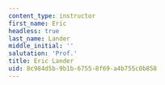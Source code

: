 ```yaml
---
content_type: instructor
first_name: Eric
headless: true
last_name: Lander
middle_initial: ''
salutation: 'Prof.'
title: Eric Lander
uid: 8c984d5b-9b1b-6755-8f69-a4b755c0b858
---
```

